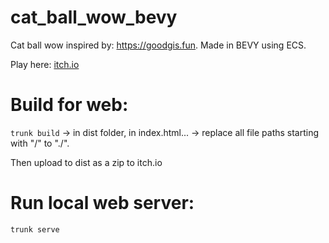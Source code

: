 # cat_ball_wow_bevy

Cat ball wow inspired by: https://goodgis.fun. Made in BEVY using ECS.

Play here: [itch.io](https://sigmoidle.itch.io/cat-ball-wow-bevy)

# Build for web:

`trunk build` -> in dist folder, in index.html... -> replace all file paths starting with "/" to "./".

Then upload to dist as a zip to itch.io

# Run local web server:

`trunk serve`
